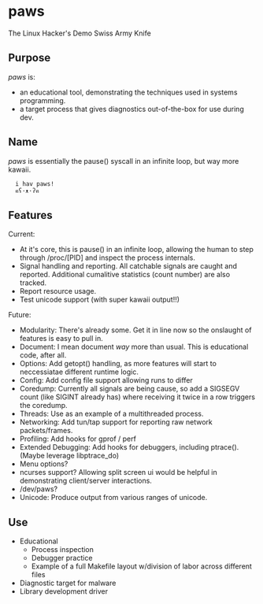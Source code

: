 # paws
The Linux Hacker's Demo Swiss Army Knife

## Purpose
_paws_ is:
- an educational tool, demonstrating the techniques used in systems programming.
- a target process that gives diagnostics out-of-the-box for use during dev.

## Name
_paws_ is essentially the pause() syscall in an infinite loop, but way more kawaii.

```
  i hav paws!
  ฅʕ·ᴥ·ʔฅ
```

## Features
Current:
- At it's core, this is pause() in an infinite loop, allowing the human to step through /proc/\[PID\] and inspect the process internals.
- Signal handling and reporting. All catchable signals are caught and reported. Additional cumalitive statistics (count number) are also tracked.
- Report resource usage.
- Test unicode support (with super kawaii output!!)

Future:
- Modularity: There's already some. Get it in line now so the onslaught of features is easy to pull in.
- Document: I mean document _way_ more than usual. This is educational code, after all.
- Options: Add getopt() handling, as more features will start to neccessiatae different runtime logic.
- Config: Add config file support allowing runs to differ
- Coredump: Currently all signals are being cause, so add a SIGSEGV count (like SIGINT already has) where receiving it twice in a row triggers the coredump.
- Threads: Use as an example of a multithreaded process.
- Networking: Add tun/tap support for reporting raw network packets/frames.
- Profiling: Add hooks for gprof / perf
- Extended Debugging: Add hooks for debuggers, including ptrace(). (Maybe leverage libptrace_do)
- Menu options?
- ncurses support? Allowing split screen ui would be helpful in demonstrating client/server interactions.
- /dev/paws?
- Unicode: Produce output from various ranges of unicode.

## Use
- Educational
  - Process inspection
  - Debugger practice
  - Example of a full Makefile layout w/division of labor across different files
- Diagnostic target for malware
- Library development driver
